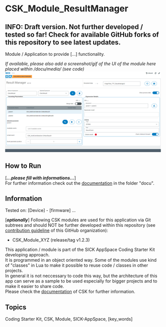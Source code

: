 # CSK_Module_ResultManager
## INFO: Draft version. Not further developed / tested so far! Check for available GitHub forks of this repository to see latest updates.

Module / Application to provide [...] functionality.

*If available, please also add a screenshot/gif of the UI of the module here placed within /docu/media/ (see code)*
![](./docu/media/UI_Screenshot.png)

## How to Run

[***...please fill with informations...***]  
For further information check out the [documentation](https://raw.githack.com/SICKAppSpaceCodingStarterKit/CSK_Module_ResultManager/main/docu/CSK_Module_ResultManager.html) in the folder "docu".

## Information

Tested on:
[Device] - [firmware]
...

[***optionally***]
Following CSK modules are used for this application via Git subtrees and should NOT be further developed within this repository (see [contribution guideline](https://github.com/SICKAppSpaceCodingStarterKit/.github/blob/main/Contribution_Guideline.md) of this GitHub organization):  

  * CSK_Module_XYZ (release/tag v1.2.3)

This application / module is part of the SICK AppSpace Coding Starter Kit developing approach.  
It is programmed in an object oriented way. Some of the modules use kind of "classes" in Lua to make it possible to reuse code / classes in other projects.  
In general it is not neccessary to code this way, but the architecture of this app can serve as a sample to be used especially for bigger projects and to make it easier to share code.  
Please check the [documentation](https://github.com/SICKAppSpaceCodingStarterKit/.github/blob/main/docu/SICKAppSpaceCodingStarterKit_Documentation.md) of CSK for further information.  

## Topics

Coding Starter Kit, CSK, Module, SICK-AppSpace, [key_words]
